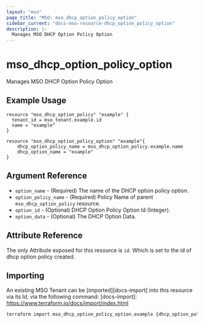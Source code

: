 ```yaml
---
layout: "mso"
page_title: "MSO: mso_dhcp_option_policy_option"
sidebar_current: "docs-mso-resource-dhcp_option_policy_option"
description: |-
  Manages MSO DHCP Option Policy Option
---
```


# mso_dhcp_option_policy_option

Manages MSO DHCP Option Policy Option

## Example Usage

```hcl
resource "mso_dhcp_option_policy" "example" {
  tenant_id = mso_tenant.example.id
  name = "example"
}

resource "mso_dhcp_option_policy_option" "example"{
    dhcp_option_policy_name = mso_dhcp_option_policy.example.name
    dhcp_option_name = "example"
}

```

## Argument Reference

- `option_name` - (Required) The name of the DHCP option policy option.
- `option_policy_name` - (Required) Policy Name of parent `mso_dhcp_option_policy` resource.
- `option_id` - (Optional) DHCP Option Policy Option Id (Integer).
- `option_data` - (Optional) The DHCP Option Data.

## Attribute Reference

The only Attribute exposed for this resource is `id`. Which is set to the id of dhcp option policy created.

## Importing

An existing MSO Tenant can be [imported][docs-import] into this resource via its Id, via the following command: [docs-import]: <https://www.terraform.io/docs/import/index.html>

```bash
terraform import mso_dhcp_option_policy_option.example {dhcp_option_policy_option_id}
```
